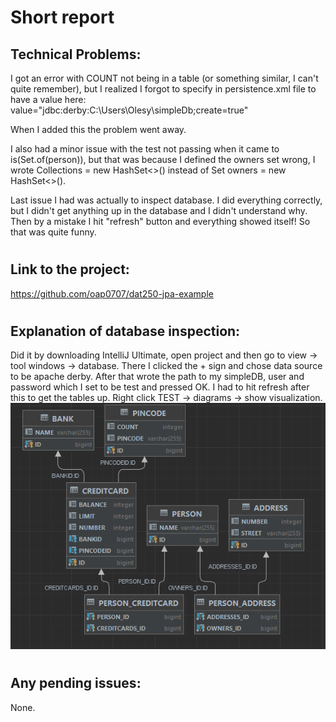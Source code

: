 # Short report

## Technical Problems:
I got an error with COUNT not being in a table (or 
something similar, I can't quite remember),
but I realized I forgot to specify in persistence.xml 
file to have a value here:
value="jdbc:derby:C:\Users\Olesy\simpleDb;create=true"

When I added this the problem went away. 

I also had a minor issue with the test not passing
when it came to is(Set.of(person)), but that was because
I defined the owners set wrong, I wrote Collections<Person> = new HashSet<>()
instead of Set<Person> owners = new HashSet<>().

Last issue I had was actually to inspect database. I did everything correctly,
but I didn't get anything up in the database and I didn't understand why. Then
by a mistake I hit "refresh" button and everything showed itself! So that was
quite funny.

#
## Link to the project:
https://github.com/oap0707/dat250-jpa-example

#
## Explanation of database inspection:
Did it by downloading IntelliJ Ultimate, open project and then go to 
view -> tool windows -> database. There I clicked the + sign and chose data 
source to be apache derby. After that wrote the path to my simpleDB, user
and password which I set to be test and pressed OK. I had to hit refresh after
this to get the tables up. Right click TEST -> diagrams -> show visualization.
![img.png](img.png)

#
## Any pending issues:
None.

